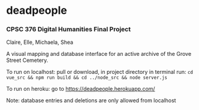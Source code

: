 # deadpeople

### CPSC 376 Digital Humanities Final Project
Claire, Elle, Michaela, Shea

A visual mapping and database interface for an active archive of the Grove Street Cemetery.

To run on localhost:
pull or download,
in project directory in terminal run:
```cd vue_src && npm run build && cd ../node_src && node server.js```

To run on heroku:
go to https://deadpeople.herokuapp.com/

Note: database entries and deletions are only allowed from localhost
